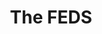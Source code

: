 ---
pid: LLG163
title: The FEDS
location_transcription: City Hall
zipcode: '19038'
outside_phl: 'Glenside PA '
neighborhood: Glenside
age: '17'
age_range: 13-19
instagram: 
image_file_name: LLG_163.jpg
proposal_transcription: |-
  Markelle Fultz  Joel Embiid  Dariosaric . Ben Simmons
    Sam Hinkie Standing infront

  Lifesized Whitemarble
topic: Philadelphia,Sports
topic_summary: 0, 0
type: Sculpture Statue
keywords_other: 76ers, basketball, the process, trust the process
credit: 'PeterGard #TrusttheProcess #Raisethe CAT'
image_labels: 
twitter: 
facebook: 
permalink: "/monuments/llg163/"
layout: item-page
---